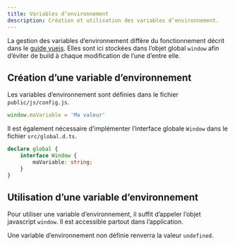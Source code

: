 ```yaml
---
title: Variables d’environnement
description: Création et utilisation des variables d’environnement.
---
```


La gestion des variables d’environnement diffère du fonctionnement décrit dans le [guide vuejs](https://cli.vuejs.org/guide/mode-and-env.html#modes). Elles sont ici stockées dans l’objet global `window` afin d’éviter de build à chaque modification de l’une d’entre elle.

## Création d’une variable d’environnement

Les variables d’environnement sont définies dans le fichier `public/js/config.js`.

```ts
window.maVariable = 'Ma valeur'
```

Il est également nécessaire d’implémenter l’interface globale `Window` dans le fichier `src/global.d.ts`.

```ts
declare global {
	interface Window {
		maVariable: string;
	}
}
```

## Utilisation d’une variable d’environnement

Pour utiliser une variable d’environnement, il suffit d’appeler l’objet javascript `window`. Il est accessible partout dans l’application.

<doc-alert type="info">

Une variable d’environnement non définie renverra la valeur `undefined`.

</doc-alert>

